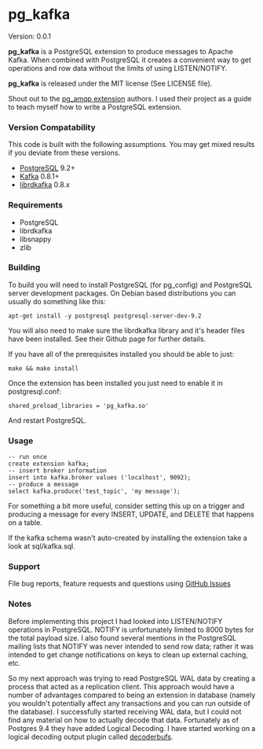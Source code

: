 # pg_kafka

Version: 0.0.1

**pg_kafka** is a PostgreSQL extension to produce messages to Apache Kafka. When combined with PostgreSQL it 
creates a convenient way to get operations and row data without the limits of using LISTEN/NOTIFY.

**pg_kafka** is released under the MIT license (See LICENSE file).

Shout out to the [pg_amqp extension](https://github.com/omniti-labs/pg_amqp) authors. I used their project as 
a guide to teach myself how to write a PostgreSQL extension.

### Version Compatability
This code is built with the following assumptions.  You may get mixed results if you deviate from these versions.

* [PostgreSQL](http://www.postgresql.org) 9.2+
* [Kafka](http://kafka.apache.org) 0.8.1+
* [librdkafka](https://github.com/edenhill/librdkafka) 0.8.x

### Requirements
* PostgreSQL
* librdkafka
* libsnappy
* zlib

### Building

To build you will need to install PostgreSQL (for pg_config) and PostgreSQL server development packages. On Debian 
based distributions you can usually do something like this:

    apt-get install -y postgresql postgresql-server-dev-9.2
    
You will also need to make sure the librdkafka library and it's header files have been installed. See their Github 
page for further details.

If you have all of the prerequisites installed you should be able to just:

    make && make install

Once the extension has been installed you just need to enable it in postgresql.conf:

    shared_preload_libraries = 'pg_kafka.so'

And restart PostgreSQL.

### Usage
    -- run once
    create extension kafka;
    -- insert broker information
    insert into kafka.broker values ('localhost', 9092);
    -- produce a message
    select kafka.produce('test_topic', 'my message');

For something a bit more useful, consider setting this up on a trigger and producing a message for every INSERT, UPDATE, 
and DELETE that happens on a table.

If the kafka schema wasn't auto-created by installing the extension take a look at sql/kafka.sql.
            
### Support

File bug reports, feature requests and questions using
[GitHub Issues](https://github.com/xstevens/pg_kafka/issues)

### Notes

Before implementing this project I had looked into LISTEN/NOTIFY operations in PostgreSQL. NOTIFY is unfortunately limited 
to 8000 bytes for the total payload size. I also found several mentions in the PostgreSQL mailing lists that NOTIFY was 
never intended to send row data; rather it was intended to get change notifications on keys to clean up external caching, etc. 

So my next approach was trying to read PostgreSQL WAL data by creating a process that acted as a replication 
client. This approach would have a number of advantages compared to being an extension in database (namely you wouldn't 
potentially affect any transactions and you can run outside of the database). I successfully started receiving WAL data, 
but I could not find any material on how to actually decode that data. Fortunately as of Postgres 9.4 they have added Logical Decoding. I have started working on a logical decoding output plugin called [decoderbufs](https://github.com/xstevens/decoderbufs).
